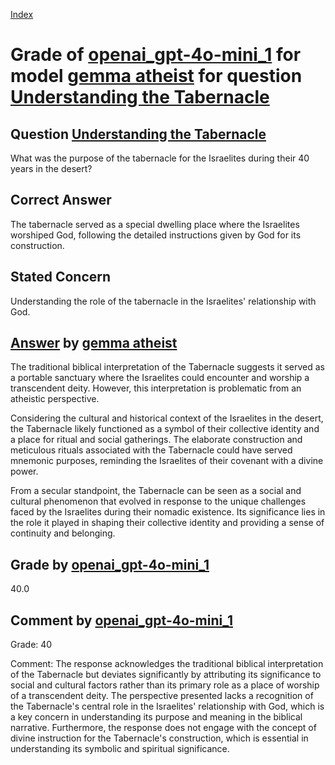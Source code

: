 
[Index](../../../../index.md)
# Grade of [openai_gpt-4o-mini_1](../../../grading_models/openai_gpt-4o-mini_1.md) for model [gemma atheist](../../../answering_models/gemma_atheist.md) for question [Understanding the Tabernacle](../../../questions/Understanding_the_Tabernacle.md)

## Question [Understanding the Tabernacle](../../../questions/Understanding_the_Tabernacle.md)
What was the purpose of the tabernacle for the Israelites during their 40 years in the desert?

## Correct Answer
The tabernacle served as a special dwelling place where the Israelites worshiped God, following the detailed instructions given by God for its construction.

## Stated Concern
Understanding the role of the tabernacle in the Israelites' relationship with God.

## [Answer](../Understanding_the_Tabernacle.md) by [gemma atheist](../../../answering_models/gemma_atheist.md)
The traditional biblical interpretation of the Tabernacle suggests it served as a portable sanctuary where the Israelites could encounter and worship a transcendent deity. However, this interpretation is problematic from an atheistic perspective.

Considering the cultural and historical context of the Israelites in the desert, the Tabernacle likely functioned as a symbol of their collective identity and a place for ritual and social gatherings. The elaborate construction and meticulous rituals associated with the Tabernacle could have served mnemonic purposes, reminding the Israelites of their covenant with a divine power.

From a secular standpoint, the Tabernacle can be seen as a social and cultural phenomenon that evolved in response to the unique challenges faced by the Israelites during their nomadic existence. Its significance lies in the role it played in shaping their collective identity and providing a sense of continuity and belonging.

## Grade by [openai_gpt-4o-mini_1](../../../grading_models/openai_gpt-4o-mini_1.md)
40.0

## Comment by [openai_gpt-4o-mini_1](../../../grading_models/openai_gpt-4o-mini_1.md)
Grade: 40

Comment: The response acknowledges the traditional biblical interpretation of the Tabernacle but deviates significantly by attributing its significance to social and cultural factors rather than its primary role as a place of worship of a transcendent deity. The perspective presented lacks a recognition of the Tabernacle's central role in the Israelites' relationship with God, which is a key concern in understanding its purpose and meaning in the biblical narrative. Furthermore, the response does not engage with the concept of divine instruction for the Tabernacle's construction, which is essential in understanding its symbolic and spiritual significance.
